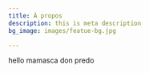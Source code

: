 ```yaml
---
title: À propos
description: this is meta description
bg_image: images/featue-bg.jpg

---
```

hello mamasca don predo